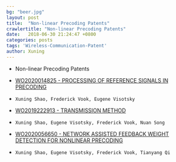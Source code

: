 ```yaml
---
bg: "beer.jpg"
layout: post
title:  "Non-linear Precoding Patents"
crawlertitle: "Non-linear Precoding Patents"
date:   2018-06-30 21:24:47 +0800
categories: posts
tags: 'Wireless-Communication-Patent'
author: Xuning
---
```


- Non-linear Precoding Patents

- [WO2020014825 - PROCESSING OF REFERENCE SIGNALS IN PRECODING](https://patentscope.wipo.int/search/en/detail.jsf?docId=WO2020014825)
- `Xuning Shao, Frederick Vook, Eugene Visotsky`

- [WO2019222913 - TRANSMISSION METHOD](https://patentscope.wipo.int/search/en/detail.jsf?docId=WO2019222913)
- `Xuning Shao, Eugene Visotsky, Frederick Vook, Nuan Song`

- [WO2020056650 - NETWORK ASSISTED FEEDBACK WEIGHT DETECTION FOR NONLINEAR PRECODING](https://patentscope.wipo.int/search/en/detail.jsf?docId=WO2020056650&_cid=P22-LJ05J0-99006-1)
- `Xuning Shao, Eugene Visotsky, Frederick Vook, Tianyang Qi`


